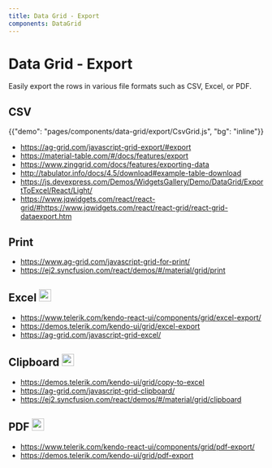 ```yaml
---
title: Data Grid - Export
components: DataGrid
---
```


# Data Grid - Export

<p class="description">Easily export the rows in various file formats such as CSV, Excel, or PDF.</p>

## CSV

{{"demo": "pages/components/data-grid/export/CsvGrid.js", "bg": "inline"}}

- https://ag-grid.com/javascript-grid-export/#export
- https://material-table.com/#/docs/features/export
- https://www.zinggrid.com/docs/features/exporting-data
- http://tabulator.info/docs/4.5/download#example-table-download
- https://js.devexpress.com/Demos/WidgetsGallery/Demo/DataGrid/ExportToExcel/React/Light/
- https://www.jqwidgets.com/react/react-grid/#https://www.jqwidgets.com/react/react-grid/react-grid-dataexport.htm

## Print

- https://www.ag-grid.com/javascript-grid-for-print/
- https://ej2.syncfusion.com/react/demos/#/material/grid/print

## Excel <img src="/static/images/logos/enterprise.svg" width="24" height="24" alt="enterprise feature" loading="lazy" />

- https://www.telerik.com/kendo-react-ui/components/grid/excel-export/
- https://demos.telerik.com/kendo-ui/grid/excel-export
- https://ag-grid.com/javascript-grid-excel/

## Clipboard <img src="/static/images/logos/enterprise.svg" width="24" height="24" alt="enterprise feature" loading="lazy" />

- https://demos.telerik.com/kendo-ui/grid/copy-to-excel
- https://ag-grid.com/javascript-grid-clipboard/
- https://ej2.syncfusion.com/react/demos/#/material/grid/clipboard

## PDF <img src="/static/images/logos/enterprise.svg" width="24" height="24" alt="enterprise feature" loading="lazy" />

- https://www.telerik.com/kendo-react-ui/components/grid/pdf-export/
- https://demos.telerik.com/kendo-ui/grid/pdf-export

